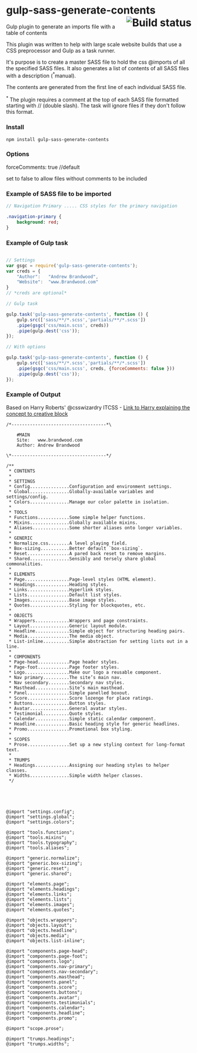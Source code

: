 
# gulp-sass-generate-contents <a href="https://travis-ci.org/andrewbrandwood/gulp-sass-generate-contents"><img align="right" src="https://travis-ci.org/andrewbrandwood/gulp-sass-generate-contents.svg?branch=master" alt="Build status" /></a>
Gulp plugin to generate an imports file with a  table of contents 

This plugin was written to help with large scale website builds that use a CSS preprocessor and Gulp as a task runner.

It's purpose is to create a master SASS file to hold the css @imports of all the specified SASS files.  It also generates a list of contents of all SASS files with a description (<sup>*</sup>manual).

The contents are generated from the first line of each individual SASS file.

<sup>*</sup> The plugin requires a comment at the top of each SASS file formatted starting with // (double slash). The task will ignore files if they don't follow this format.

### Install 
```
npm install gulp-sass-generate-contents
```

### Options

forceComments: true //default

set to false to allow files without comments to be included


### Example of SASS file to be imported

```SASS
// Navigation Primary ..... CSS styles for the primary navigation

.navigation-primary {
	background: red;
}

```

### Example of Gulp task

```javascript

// Settings 
var gsgc = require('gulp-sass-generate-contents');
var creds = {
	"Author": 	"Andrew Brandwood",
	"Website": 	"www.Brandwood.com"
}
// *creds are optional*

// Gulp task

gulp.task('gulp-sass-generate-contents', function () {
	gulp.src(['sass/**/*.scss','partials/**/*.scss'])
	.pipe(gsgc('css/main.scss', creds))
	.pipe(gulp.dest('css'));
});

// With options

gulp.task('gulp-sass-generate-contents', function () {
	gulp.src(['sass/**/*.scss','partials/**/*.scss'])
	.pipe(gsgc('css/main.scss', creds, {forceComments: false }))
	.pipe(gulp.dest('css'));
});


```
### Example of Output
Based on Harry Roberts' @csswizardry ITCSS - 
[Link to Harry explaining the concept to creative block](http://www.creativebloq.com/web-design/manage-large-scale-web-projects-new-css-architecture-itcss-41514731)

```
/*------------------------------------*\
    
    #MAIN
    Site:   www.brandwood.com
    Author: Andrew Brandwood

\*------------------------------------*/

/**
 * CONTENTS
 *
 * SETTINGS
 * Config...............Configuration and environment settings.
 * Global...............Globally-available variables and settings/config.
 * Colors...............Manage our color palette in isolation.
 *
 * TOOLS
 * Functions............Some simple helper functions.
 * Mixins...............Globally available mixins.
 * Aliases..............Some shorter aliases onto longer variables.
 *
 * GENERIC
 * Normalize.css........A level playing field.
 * Box-sizing...........Better default `box-sizing`.
 * Reset................A pared back reset to remove margins.
 * Shared...............Sensibly and tersely share global commonalities.
 *
 * ELEMENTS
 * Page.................Page-level styles (HTML element).
 * Headings.............Heading styles.
 * Links................Hyperlink styles.
 * Lists................Default list styles.
 * Images...............Base image styles.
 * Quotes...............Styling for blockquotes, etc.
 *
 * OBJECTS
 * Wrappers.............Wrappers and page constraints.
 * Layout...............Generic layout module.
 * Headline.............Simple object for structuring heading pairs.
 * Media................The media object.
 * List-inline..........Simple abstraction for setting lists out in a line.
 *
 * COMPONENTS
 * Page-head............Page header styles.
 * Page-foot............Page footer styles.
 * Logo.................Make our logo a reusable component.
 * Nav primary..........The site’s main nav.
 * Nav secondary........Secondary nav styles.
 * Masthead.............Site’s main masthead.
 * Panel................Simple panelled boxout.
 * Score................Score lozenge for place ratings.
 * Buttons..............Button styles.
 * Avatar...............General avatar styles.
 * Testimonial..........Quote styles.
 * Calendar.............Simple static calendar component.
 * Headline.............Basic heading style for generic headlines.
 * Promo................Promotional box styling.
 *
 * SCOPES
 * Prose................Set up a new styling context for long-format text.
 *
 * TRUMPS
 * Headings.............Assigning our heading styles to helper classes.
 * Widths...............Simple width helper classes.
 */





@import "settings.config";
@import "settings.global";
@import "settings.colors";

@import "tools.functions";
@import "tools.mixins";
@import "tools.typography";
@import "tools.aliases";

@import "generic.normalize";
@import "generic.box-sizing";
@import "generic.reset";
@import "generic.shared";

@import "elements.page";
@import "elements.headings";
@import "elements.links";
@import "elements.lists";
@import "elements.images";
@import "elements.quotes";

@import "objects.wrappers";
@import "objects.layout";
@import "objects.headline";
@import "objects.media";
@import "objects.list-inline";

@import "components.page-head";
@import "components.page-foot";
@import "components.logo";
@import "components.nav-primary";
@import "components.nav-secondary";
@import "components.masthead";
@import "components.panel";
@import "components.score";
@import "components.buttons";
@import "components.avatar";
@import "components.testimonials";
@import "components.calendar";
@import "components.headline";
@import "components.promo";

@import "scope.prose";

@import "trumps.headings";
@import "trumps.widths";
```
